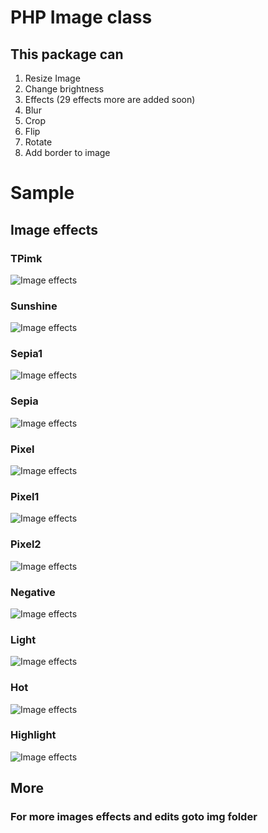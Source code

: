 # PHP Image class
## This package can 

 1. Resize Image
 2. Change brightness
 3. Effects (29 effects more are added soon)
 4. Blur
 5. Crop
 6. Flip
 7. Rotate
 8. Add border to image	

# Sample

## Image effects

### TPimk

![Image effects][1]

### Sunshine

![Image effects][2]

### Sepia1

![Image effects][3]

### Sepia

![Image effects][4]

### Pixel

![Image effects][5]

### Pixel1

![Image effects][6]

### Pixel2

![Image effects][7]

### Negative
![Image effects][8]


### Light
![Image effects][9]

### Hot
![Image effects][10]

### Highlight
![Image effects][11]


## More

### For more images effects and edits goto img folder



  [1]: https://i.imgur.com/yu6a6w3.jpg
  [2]: https://i.imgur.com/Qly2qg3.jpg
  [3]: https://i.imgur.com/Bmhdhxb.jpg
  [4]: https://i.imgur.com/CRHCNMW.jpg
  [5]: https://i.imgur.com/m8sLwuj.jpg
  [6]: https://i.imgur.com/eN7qsdR.jpg
  [7]: https://i.imgur.com/j7tzrHO.jpg
  [8]: https://i.imgur.com/WrNXY3t.jpg
  [9]: https://i.imgur.com/nrOkLZx.jpg
  [10]: https://i.imgur.com/fSXmjKS.jpg
  [11]: https://i.imgur.com/FaXNBlB.jpg





